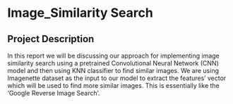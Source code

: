 # Image_Similarity Search

## Project Description
In this report we will be discussing our approach for implementing image similarity search using a pretrained Convolutional Neural Network (CNN) model and then using KNN classifier to find similar images.
We are using Imagenette dataset as the input to our model to extract the features’ vector which will be used to find more similar images. This is essentially like the ‘Google Reverse Image Search’. 
